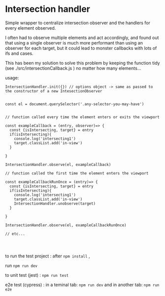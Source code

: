 # Intersection handler




Simple wrapper to centralize intersection observer and the handlers for every element observed.

I often had to observe multiple elements and act accordingly, and found out that using a single observer is much more performant than using an observer for each target, but it could lead to monster callbacks with lots of ifs and cases.

This has been my solution to solve this problem by keeping the function tidy (see ./src/intersectionCallback.js ) no matter how many elements...



usage:

```
IntersectionHandler.init({}) // options object -> same as passed to the constructor of a new IntesectionObserver 


const el = document.querySelector('.any-selector-you-may-have')


// function called every time the element enters or exits the viewport

const exampleCallback = (entry, observer)=> {
  const {isIntersecting, target} = entry
  if(isIntersecting){
    console.log('intersecting1')
    target.classList.add('in-view')
  }
  
}

IntersectionHandler.observe(el, exampleCallback)

// function called the first time the element enters the viewport

const exampleCallbackRunOnce = (entry)=> {
  const {isIntersecting, target} = entry
  if(isIntersecting){
    console.log('intersecting1')
    target.classList.add('in-view')
    IntersectionHandler.unobserve(target)
  }
  
}

IntersectionHandler.observe(el, exampleCallbackRunOnce)

// etc...




```



to run the test project : 
after `npm install` , 

run `npm run dev`

to unit test (jest) : `npm run test`  

e2e test (cypress) : in a teminal tab: `npm run dev` and in another tab:  `npm run e2e`